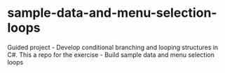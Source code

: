 # sample-data-and-menu-selection-loops
Guided project - Develop conditional branching and looping structures in C#. This a repo for the exercise - Build sample data and menu selection loops
